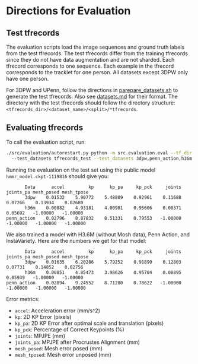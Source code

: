 # Directions for Evaluation

## Test tfrecords

The evaluation scripts load the image sequences and ground truth labels from
the test tfrecords. The test tfrecords differ from the training tfrecords since
they do not have data augmentation and are not sharded. Each tfrecord
corresponds to one sequence. Each example in the tfrecord corresponds to the
tracklet for one person. All datasets except 3DPW only have one person.

For 3DPW and UPenn, follow the directions in [parepare_datasets.sh](/prepare_datasets.sh) to
generate the test tfrecords. Also see [datasets.md](/doc/datasets.md) for their format. The directory with the test tfrecords should
follow the directory structure: `<tfrecords_dir>/<dataset_name>/<split>/*tfrecords`.


## Evaluating tfrecords

To call the evaluation script, run:
```bash
./src/evaluation/autorestart.py python -m src.evaluation.eval --tf_dir path_to_tfrecords --split val
  --test_datasets tfrecords_test --test_datasets 3dpw,penn_action,h36m --load_path path_to_model_ckpt
```

Running the evaluation on the test set using the public model `hmmr_model.ckpt-1119816` should give you:

```
       Data      accel         kp      kp_pa     kp_pck     joints  joints_pa mesh_posed mesh_tpose
       3dpw    0.01532    5.90772    5.48809    0.92961    0.11688    0.07266    0.13934    0.02680
       h36m    0.00882    4.93181    4.00981    0.95606    0.08371    0.05692   -1.00000   -1.00000
penn_action    0.02796    8.87832    8.51331    0.79553   -1.00000   -1.00000   -1.00000   -1.00000
```

We also trained a model with H3.6M (without Mosh data), Penn Action, and InstaVariety. Here are the numbers we get for that model:

```
       Data      accel         kp      kp_pa     kp_pck     joints  joints_pa mesh_posed mesh_tpose
       3dpw    0.01635    6.20286    5.79252    0.91890    0.12803    0.07731    0.14852    0.02756
       h36m    0.00851    4.85473    3.98626    0.95704    0.08895    0.05939   -1.00000   -1.00000
penn_action    0.02894    9.24552    8.71280    0.78622   -1.00000   -1.00000   -1.00000   -1.00000
```



Error metrics:
* `accel`: Acceleration error (mm/s^2)
* `kp`: 2D KP Error (pixels)
* `kp_pa`: 2D KP Error after optimal scale and translation (pixels)
* `kp_pck`: Percentage of Correct Keypoints (%)
* `joints`: MPJPE (mm)
* `joints_pa`: MPJPE after Procrustes Alignment (mm)
* `mesh_posed`: Mesh error posed (mm)
* `mesh_tposed`: Mesh error unposed (mm)
